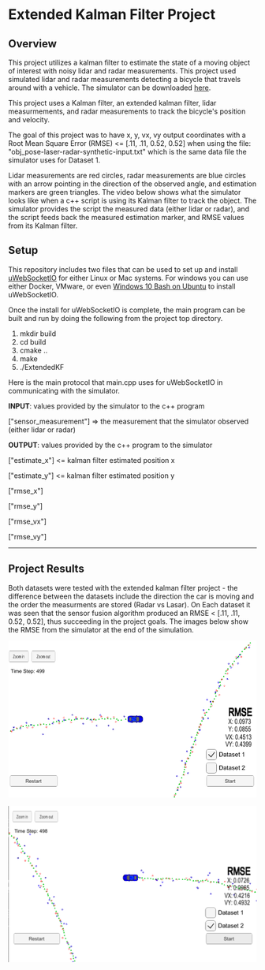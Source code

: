 # Extended Kalman Filter Project

## Overview

This project utilizes a kalman filter to estimate the state of a moving object of interest with noisy lidar and radar measurements. This project used simulated lidar and radar measurements detecting a bicycle that travels around with a vehicle. The simulator can be downloaded [here](https://github.com/udacity/self-driving-car-sim/releases). 

This project uses a Kalman filter, an extended kalman filter, lidar measurmements, and radar measurements to track the bicycle's position and velocity.

The goal of this project was to have x, y, vx, vy output coordinates with a Root Mean Square Error (RMSE) <= [.11, .11, 0.52, 0.52] when using the file: "obj_pose-laser-radar-synthetic-input.txt" which is the same data file the simulator uses for Dataset 1.

Lidar measurements are red circles, radar measurements are blue circles with an arrow pointing in the direction of the observed angle, and estimation markers are green triangles. The video below shows what the simulator looks like when a c++ script is using its Kalman filter to track the object. The simulator provides the script the measured data (either lidar or radar), and the script feeds back the measured estimation marker, and RMSE values from its Kalman filter.

## Setup
This repository includes two files that can be used to set up and install [uWebSocketIO](https://github.com/uWebSockets/uWebSockets) for either Linux or Mac systems. For windows you can use either Docker, VMware, or even [Windows 10 Bash on Ubuntu](https://www.howtogeek.com/249966/how-to-install-and-use-the-linux-bash-shell-on-windows-10/) to install uWebSocketIO. 

Once the install for uWebSocketIO is complete, the main program can be built and run by doing the following from the project top directory.

1. mkdir build
2. cd build
3. cmake ..
4. make
5. ./ExtendedKF



Here is the main protocol that main.cpp uses for uWebSocketIO in communicating with the simulator.

**INPUT**: values provided by the simulator to the c++ program

["sensor_measurement"] => the measurement that the simulator observed (either lidar or radar)


**OUTPUT**: values provided by the c++ program to the simulator

["estimate_x"] <= kalman filter estimated position x

["estimate_y"] <= kalman filter estimated position y

["rmse_x"]

["rmse_y"]

["rmse_vx"]

["rmse_vy"]

---

## Project Results

Both datasets were tested with the extended kalman filter project - the difference between the datasets include the direction the car is moving and the order the measurments are stored (Radar vs Lasar). On Each dataset it was seen that the sensor fusion algorithm produced an RMSE < [.11, .11, 0.52, 0.52], thus succeeding in the project goals. The images below show the RMSE from the simulator at the end of the simulation.

![alt text](./images/final.png)

![alt text](./images/final2.png)

